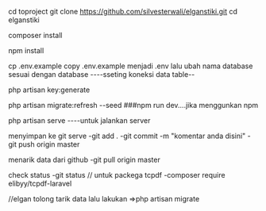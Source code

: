 cd toproject
git clone https://github.com/silvesterwali/elganstiki.git
cd elganstiki

composer install

npm install

cp .env.example
copy .env.example menjadi .env lalu ubah nama database sesuai dengan database
----sseting koneksi data table--

php artisan key:generate

php artisan migrate:refresh --seed
###npm run dev....jika menggunkan npm

php artisan serve ----untuk jalankan server

menyimpan ke git serve
-git add .
-git commit -m "komentar anda disini"
-git push origin master

menarik data dari github
-git pull origin master

check status
-git status
// untuk packega tcpdf
-composer require elibyy/tcpdf-laravel

//elgan tolong tarik data lalu lakukan =>php artisan migrate
